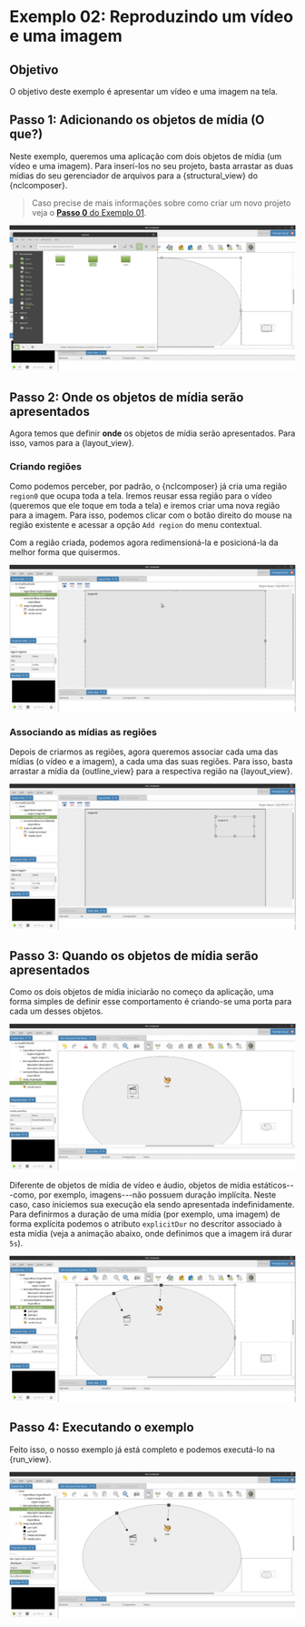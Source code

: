 # Exemplo 02: Reproduzindo um vídeo e uma imagem

## Objetivo
O objetivo deste exemplo é apresentar um vídeo e uma imagem na tela.

## Passo 1: Adicionando os objetos de mídia  (**O que?**)
Neste exemplo, queremos uma aplicação com dois objetos de mídia (um vídeo e uma
imagem).  Para inserí-los no seu projeto, basta arrastar as duas mídias do seu
gerenciador de arquivos para a {structural_view} do {nclcomposer}.

> Caso precise de mais informações sobre como criar um novo projeto veja o
> [__Passo 0__ do Exemplo 01](01.hello_world).

![](../img-anim/ex02-step01-insert-media.gif)

## Passo 2: Onde os objetos de mídia serão apresentados
Agora temos que definir __onde__ os objetos de mídia serão apresentados.  Para
isso, vamos para a {layout_view}.

### Criando regiões

Como podemos perceber, por padrão, o {nclcomposer} já cria uma região
``region0`` que ocupa toda a tela.  Iremos reusar essa região para o vídeo
(queremos que ele toque em toda a tela) e iremos criar uma nova região para a
imagem.  Para isso, podemos clicar com o botão direito do mouse na região
existente e acessar a opção ``Add region`` do menu contextual.

Com a região criada, podemos agora redimensioná-la e posicioná-la da melhor
forma que quisermos.

![](../img-anim/ex02-step02-create-region.gif)

### Associando as mídias as regiões

Depois de criarmos as regiões, agora queremos associar cada uma das mídias (o
vídeo e a imagem), a cada uma das suas regiões.  Para isso, basta arrastar a
mídia da {outline_view} para a respectiva região na {layout_view}.

![](../img-anim/ex02-step02-media-to-region.gif)

## Passo 3: Quando os objetos de mídia serão apresentados

Como os dois objetos de mídia iniciarão no começo da aplicação, uma forma
simples de definir esse comportamento é criando-se uma porta para cada um
desses objetos.

![](../img-anim/ex02-step03-insert-port.gif)


Diferente de objetos de mídia de vídeo e áudio, objetos de mídia
estáticos---como, por exemplo, imagens---não possuem duração implícíta.  Neste
caso, caso iniciemos sua execução ela sendo apresentada indefinidamente.  Para
definirmos a duração de uma mídia (por exemplo, uma imagem) de forma explícita
podemos o atributo ``explicitDur`` no descritor associado à esta mídia (veja a
animação abaixo, onde definimos que a imagem irá durar ``5s``).

![](../img-anim/ex02-step03-explicit-dur.gif)

## Passo 4: Executando o exemplo
Feito isso, o nosso exemplo já está completo e podemos executá-lo na
{run_view}.

![](../img-anim/ex02-step04-run.gif)

